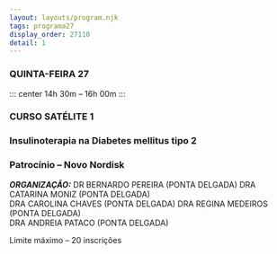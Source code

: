 ```yaml
---
layout: layouts/program.njk
tags: programa27
display_order: 27110
detail: 1
---
```

### QUINTA-FEIRA 27  
::: center
14h 30m – 16h 00m
:::
### CURSO SATÉLITE 1
### Insulinoterapia na Diabetes mellitus tipo 2
### Patrocínio – Novo Nordisk

***ORGANIZAÇÃO:*** 
DR BERNARDO PEREIRA (PONTA DELGADA) DRA CATARINA MONIZ (PONTA DELGADA)   
DRA CAROLINA CHAVES (PONTA DELGADA) DRA REGINA MEDEIROS (PONTA DELGADA)    
DRA ANDREIA PATACO (PONTA DELGADA)   

Limite máximo – 20 inscrições
